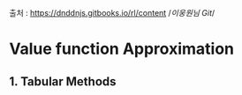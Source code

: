 출처 : https://dnddnjs.gitbooks.io/rl/content
/*이웅원님 Git*/

# Value function Approximation

## 1. Tabular Methods

